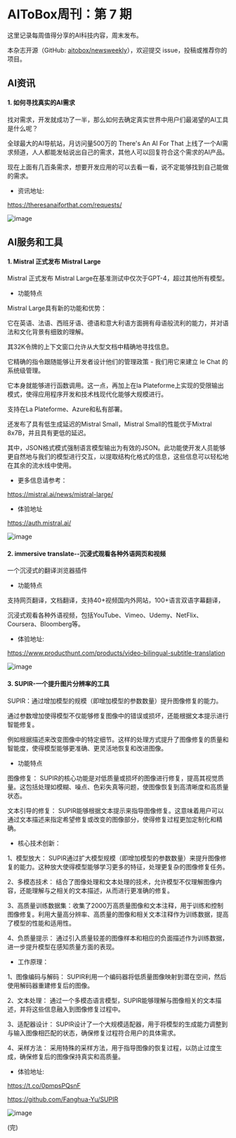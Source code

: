 # AIToBox周刊：第 7 期

这里记录每周值得分享的AI科技内容，周末发布。

本杂志开源（GitHub: [aitobox/newsweekly](https://github.com/aitobox/newsweekly)），欢迎提交 issue，投稿或推荐你的项目。


## AI资讯

#### 1. 如何寻找真实的AI需求

找对需求，开发就成功了一半，那么如何去确定真实世界中用户们最渴望的AI工具是什么呢？

全球最大的AI导航站，月访问量500万的 There's An AI For That 上线了一个AI需求频道，人人都能发帖说出自己的需求，其他人可以回复符合这个需求的AI产品。

现在上面有几百条需求，想要开发应用的可以去看一看，说不定能够找到自己能做的需求。

* 资讯地址:

https://theresanaiforthat.com/requests/

![image](https://github.com/aitobox/newsweekly/assets/137874861/2f99d32f-626c-4908-ae47-31b83f1241c4)



## AI服务和工具

#### 1. Mistral 正式发布 Mistral Large
  
Mistral 正式发布 Mistral Large在基准测试中仅次于GPT-4，超过其他所有模型。

* 功能特点

Mistral Large具有新的功能和优势：

它在英语、法语、西班牙语、德语和意大利语方面拥有母语般流利的能力，并对语法和文化背景有细致的理解。

其32K令牌的上下文窗口允许从大型文档中精确地寻找信息。

它精确的指令跟随能够让开发者设计他们的管理政策 - 我们用它来建立 le Chat 的系统级管理。

它本身就能够进行函数调用。这一点，再加上在la Plateforme上实现的受限输出模式，使得应用程序开发和技术栈现代化能够大规模进行。

支持在La Plateforme、Azure和私有部署。

还发布了具有低生成延迟的Mistral Small，Mistral Small的性能优于Mixtral 8x7B，并且具有更低的延迟。

其中，JSON格式模式强制语言模型输出为有效的JSON。此功能使开发人员能够更自然地与我们的模型进行交互，以提取结构化格式的信息，这些信息可以轻松地在其余的流水线中使用。

* 更多信息请参考：

https://mistral.ai/news/mistral-large/

* 体验地址

https://auth.mistral.ai/

![image](https://github.com/aitobox/newsweekly/assets/137874861/aee2b2e8-7c9c-4d27-ad19-1025f9911a3b)


#### 2. immersive translate--沉浸式观看各种外语网页和视频 

一个沉浸式的翻译浏览器插件

* 功能特点

支持网页翻译，文档翻译，支持40+视频国内外网站，100+语言双语字幕翻译，

沉浸式观看各种外语视频，包括YouTube、Vimeo、Udemy、NetFlix、Coursera、Bloomberg等。

* 体验地址:

https://www.producthunt.com/products/video-bilingual-subtitle-translation

![image](https://github.com/aitobox/newsweekly/assets/137874861/c0332c07-8b51-4683-8761-6644f54d4aeb)

#### 3. SUPIR-一个提升图片分辨率的工具

SUPIR：通过增加模型的规模（即增加模型的参数数量）提升图像修复的能力。

通过参数增加使得模型不仅能够修复图像中的错误或损坏，还能根据文本提示进行智能修复。

例如根据描述来改变图像中的特定细节。这样的处理方式提升了图像修复的质量和智能度，使得模型能够更准确、更灵活地恢复和改进图像。

* 功能特点

图像修复： SUPIR的核心功能是对低质量或损坏的图像进行修复，提高其视觉质量。这包括处理如模糊、噪点、色彩失真等问题，使图像恢复到高清晰度和高质量状态。

文本引导的修复： SUPIR能够根据文本提示来指导图像修复。这意味着用户可以通过文本描述来指定希望修复或改变的图像部分，使得修复过程更加定制化和精确。

* 核心技术创新：

1、模型放大： SUPIR通过扩大模型规模（即增加模型的参数数量）来提升图像修复的能力。这种放大使得模型能够学习更多的特征，处理更复杂的图像修复任务。

2、多模态技术： 结合了图像处理和文本处理的技术，允许模型不仅理解图像内容，还能理解与之相关的文本描述，从而进行更准确的修复。

3、高质量训练数据集：收集了2000万高质量图像和文本注释，用于训练和控制图像修复。利用大量高分辨率、高质量的图像和相关文本注释作为训练数据，提高了模型的性能和适用性。

4、负质量提示： 通过引入质量较差的图像样本和相应的负面描述作为训练数据，进一步提升模型在感知质量方面的表现。

* 工作原理：

1、图像编码与解码： SUPIR利用一个编码器将低质量图像映射到潜在空间，然后使用解码器重建修复后的图像。

2、文本处理： 通过一个多模态语言模型，SUPIR能够理解与图像相关的文本描述，并将这些信息融入到图像修复过程中。

3、适配器设计： SUPIR设计了一个大规模适配器，用于将模型的生成能力调整到与输入图像相匹配的状态，确保修复过程符合用户的具体需求。

4、采样方法： 采用特殊的采样方法，用于指导图像的恢复过程，以防止过度生成，确保修复后的图像保持真实和高质量。

* 体验地址:

https://t.co/0pmpsPQsnF

https://github.com/Fanghua-Yu/SUPIR

![image](https://github.com/aitobox/newsweekly/assets/137874861/f56ea9cf-720f-48f3-884a-cbf56c9e6082)


(完)
